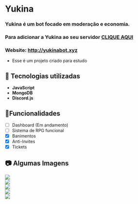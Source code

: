 

# Yukina
### Yukina é um bot focado em moderação e economia.
### Para adicionar a Yukina ao seu servidor [CLIQUE AQUI](https://discord.com/oauth2/authorize?client_id=599398298096500747&scope=bot&permissions=8)
### Website: http://yukinabot.xyz
- Esse é um projeto criado para estudo
 
## 📡 Tecnologias utilizadas
- **JavaScript**
- **MongoDB**
- **Discord.js**

## 🔰Funcionalidades
 - [ ] Dashboard (Em andamento)
 - [ ] Sistema de RPG funcional
 - [x] Banimentos
 - [x] Anti-Invites
 - [x] Tickets

## 📷 Algumas Imagens
<div align="left">
  <img src="https://cdn.discordapp.com/attachments/926112877776089128/927422296459718696/unknown.png"/><br>
  <img src="https://cdn.discordapp.com/attachments/926112877776089128/927422522570440774/unknown.png"/><br>
  <img src="https://cdn.discordapp.com/attachments/915123231885758515/927422676316864622/unknown.png"/><br>
  <img src="https://cdn.discordapp.com/attachments/915123231885758515/927422900586303488/unknown.png"/><br>
  <img src="https://cdn.discordapp.com/attachments/915123231885758515/927422844223258624/unknown.png"/>
</div>
